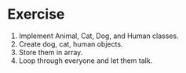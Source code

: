 # Exercise
   1. Implement Animal, Cat, Dog, and Human classes.
   2. Create dog, cat, human objects.
   3. Store them in array.
   4. Loop through everyone and let them talk.
